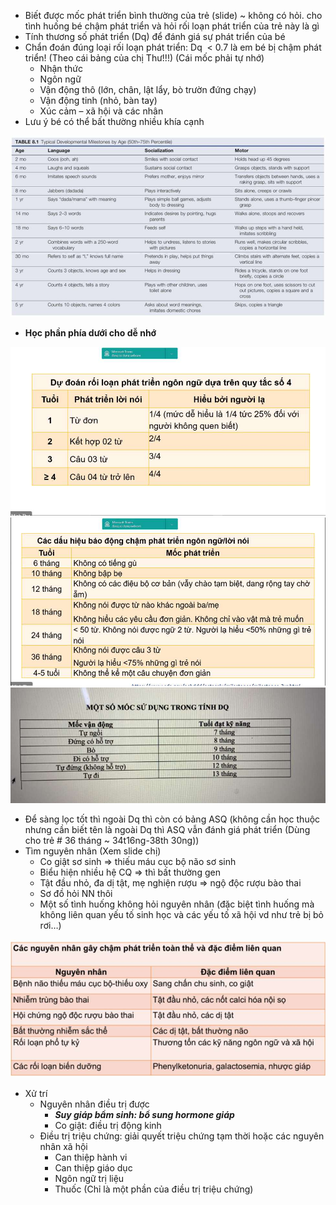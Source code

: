 - Biết được mốc phát triển bình thường của trẻ (slide) ~ không có hỏi. cho tình huống bé chậm phát triển và hỏi rối loạn phát triển của trẻ này là gì
- Tính thương số phát triển (Dq) để đánh giá sự phát triển của bé
- Chẩn đoán đúng loại rối loạn phát triển: Dq  < 0.7 là em bé bị chậm phát triển! (Theo cái bảng của chị Thư!!!) (Cái mốc phải tự nhớ)
	- Nhận thức
	- Ngôn ngữ
	- Vận động thô (lớn, chân, lật lẩy, bò trườn đứng chạy)
	- Vận động tinh (nhỏ, bàn tay)
	- Xúc cảm – xã hội và các nhân
- Lưu ý bé có thể bất thường nhiều khía cạnh

![SỨC KHỎE HÀNH VI – TÂM THẦN CỦA TRẺ-1687350340717.jpeg](../../../../200%20Files/image/image/S%E1%BB%A8C%20KH%E1%BB%8EE%20H%C3%80NH%20VI%20%E2%80%93%20T%C3%82M%20TH%E1%BA%A6N%20C%E1%BB%A6A%20TR%E1%BA%BA-1687350340717.jpeg)

- **Học phần phía dưới cho dễ nhớ**

![SỨC KHỎE HÀNH VI – TÂM THẦN CỦA TRẺ-1687350354206.jpeg](../../../../200%20Files/image/image/S%E1%BB%A8C%20KH%E1%BB%8EE%20H%C3%80NH%20VI%20%E2%80%93%20T%C3%82M%20TH%E1%BA%A6N%20C%E1%BB%A6A%20TR%E1%BA%BA-1687350354206.jpeg)
![SỨC KHỎE HÀNH VI – TÂM THẦN CỦA TRẺ-1687350357996.jpeg](../../../../200%20Files/image/image/S%E1%BB%A8C%20KH%E1%BB%8EE%20H%C3%80NH%20VI%20%E2%80%93%20T%C3%82M%20TH%E1%BA%A6N%20C%E1%BB%A6A%20TR%E1%BA%BA-1687350357996.jpeg)
![SỨC KHỎE HÀNH VI – TÂM THẦN CỦA TRẺ-1687350363616.jpeg](../../../../200%20Files/image/image/S%E1%BB%A8C%20KH%E1%BB%8EE%20H%C3%80NH%20VI%20%E2%80%93%20T%C3%82M%20TH%E1%BA%A6N%20C%E1%BB%A6A%20TR%E1%BA%BA-1687350363616.jpeg)


- Để sàng lọc tốt thì ngoài Dq thì còn có bảng ASQ (không cần học thuộc nhưng cần biết tên là ngoài Dq thì ASQ vẫn đánh giá phát triển (Dùng cho trẻ # 36 tháng ~ 34t16ng-38th 30ng))
- Tìm nguyên nhân (Xem slide chị)
	- Co giật sơ sinh => thiếu máu cục bộ não sơ sinh
	- Biểu hiện nhiều hệ CQ => thì bất thường gen
	- Tật đầu nhỏ, đa dị tật, mẹ nghiện rượu => ngộ độc rượu bào thai
	- Sơ đồ hỏi NN thôi
	- Một số tình huống không hỏi nguyên nhân (đặc biệt tình huống mà không liên quan yếu tố sinh học và các yếu tố xã hội vd như trẻ bị bỏ rơi…)

![SỨC KHỎE HÀNH VI – TÂM THẦN CỦA TRẺ-1687350376476.jpeg](../../../../200%20Files/image/image/S%E1%BB%A8C%20KH%E1%BB%8EE%20H%C3%80NH%20VI%20%E2%80%93%20T%C3%82M%20TH%E1%BA%A6N%20C%E1%BB%A6A%20TR%E1%BA%BA-1687350376476.jpeg)

- Xử trí
	- Nguyên nhân điều trị được
		- **_Suy giáp bẩm sinh: bổ sung hormone giáp_**
		- Co giật: điều trị động kinh
	- Điều trị triệu chứng: giải quyết triệu chứng tạm thời hoặc các nguyên nhân xã hội
		- Can thiệp hành vi
		- Can thiệp giáo dục
		- Ngôn ngữ trị liệu
		- Thuốc (Chỉ là một phần của điều trị triệu chứng)
